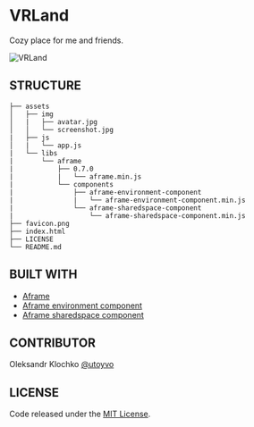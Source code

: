 # VRLand
Сozy place for me and friends.

![VRLand](assets/img/screenshot.jpg)

## STRUCTURE

```
├── assets
│   ├── img
│   |   ├── avatar.jpg
│   │   └── screenshot.jpg
|   ├── js
│   |   └── app.js
|   └── libs
|       └── aframe
|           ├── 0.7.0
|           |   └── aframe.min.js
|           └── components
|               ├── aframe-environment-component
|               |   └── aframe-environment-component.min.js
|               └── aframe-sharedspace-component
|                   └── aframe-sharedspace-component.min.js
├── favicon.png
├── index.html
├── LICENSE
└── README.md
```

## BUILT WITH
- [Aframe](https://github.com/aframevr/aframe)
- [Aframe environment component](https://github.com/supermedium/aframe-environment-component)
- [Aframe sharedspace component](https://github.com/delapuente/aframe-sharedspace-component)

## CONTRIBUTOR

Oleksandr Klochko [@utoyvo](https://github.com/utoyvo)

## LICENSE

Code released under the [MIT License](LICENSE).
